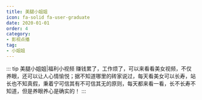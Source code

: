 ```yaml
---
title: 美腿小姐姐
icon: fa-solid fa-user-graduate
date: 2020-01-01
order: 4
category:
- 影视点播
tag:
- 小姐姐
---
```

::: tip 美腿小姐姐|福利小视频
赚钱累了，工作烦了，可以来看看美女视频，不仅养眼，还可以让人心情愉悦；据不知道哪里的砖家说过，每天看美女可以长寿，站长也不知真假，秉着宁可信其有不可信其无的原则，每天都来看一看，长不长寿不知道，但是养眼养心是确实的！
:::

<ArtPlayer :src="state.Src" poster="https://img.viptv.work/iptv/ads.png" :config="artPlayerConfig" />
<script setup lang="ts">
  import artplayerPluginDanmuku from "artplayer-plugin-danmuku";
  import { artplayerPlaylist } from 'artplayer-playlist'
  import vod from 'db/vod'
  import { Dec } from 'db/crypt.js'
  import fetch from 'cross-fetch';
  import { useStorage } from '@vueuse/core'
  import { onMounted } from "vue";

  const state = useStorage(
    "list-mtxjj",
    {
      Src: "https://vp-demo.u2sb.com/video/caminandes_03_llamigos_720p.mp4",
      PlayList: []
    }
  )
  onMounted(async () => {
    const { data } = await vod.find({ "name": "mtxjj" })
    state.value.PlayList = data
  });
  const artPlayerConfig = {
    plugins: [
      artplayerPluginDanmuku({
        danmuku: function () {
          return new Promise((resovle) => {
            return resovle([
              {
                text: 'VIPTV - 云视听', // 弹幕文本
                time: 1, // 发送时间，单位秒
                color: '#fff', // 弹幕局部颜色
                border: false, // 是否显示描边
                mode: 0, // 弹幕模式: 0表示滚动, 1静止
              },
              {
                text: '高清，快捷，无广告',
                time: 2,
                color: 'red',
                border: false,
                mode: 0,
              },
              {
                text: 'https://viptv.work',
                time: 3,
                color: 'green',
                border: false,
                mode: 1,
              },
            ]);
          })
        }
      }),
      artplayerPlaylist({
        rebuildPlayer: true,
        onchanged: () => {

        },
        autoNext: true,
        showText: false,
        playlist: state.value.PlayList
      })
    ],
  }
</script>